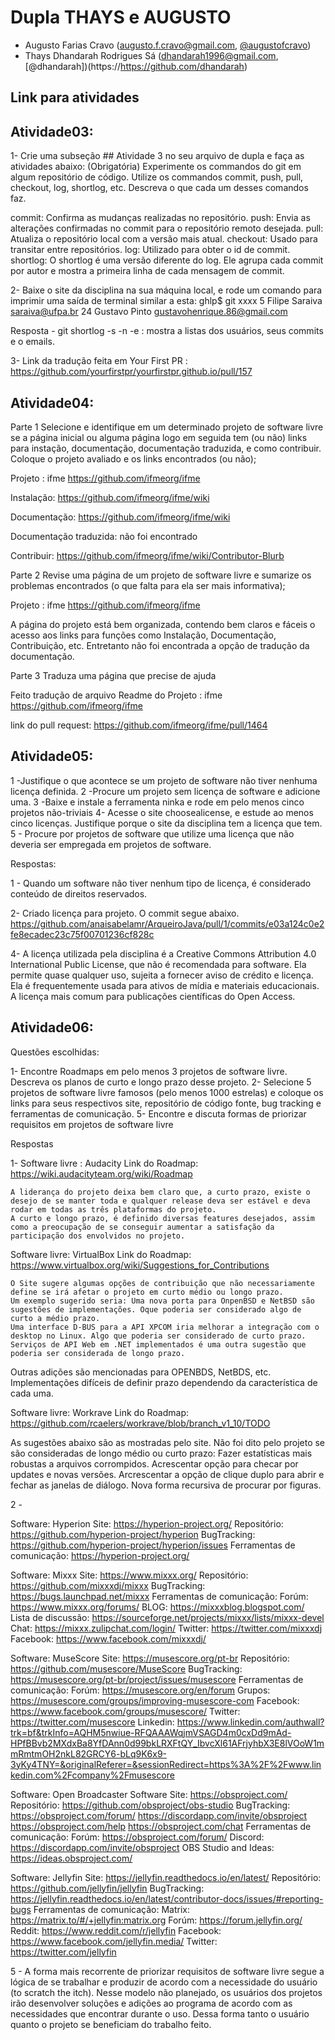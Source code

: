 # Dupla THAYS e AUGUSTO

- Augusto Farias Cravo (augusto.f.cravo@gmail.com, [@augustofcravo](https://https://github.com/AugustofCravo))
- Thays Dhandarah Rodrigues Sá (dhandarah1996@gmail.com, [@dhandarah])(https://https://github.com/dhandarah)

## Link para atividades

## Atividade03: 

1- Crie uma subseção ## Atividade 3 no seu arquivo de dupla e faça as atividades abaixo:
(Obrigatória) Experimente os commandos do git em algum repositório de código. Utilize os commandos commit, push, pull, checkout, log, shortlog, etc. Descreva o que cada um desses comandos faz.

commit:  Confirma as mudanças realizadas no repositório.
push: Envia as alterações confirmadas no commit para o repositório remoto desejada.
pull: Atualiza o repositório local com a versão mais atual.
checkout:  Usado para transitar entre repositórios.
log:  Utilizado para obter o id de commit.
shortlog: O shortlog é uma versão diferente do log. Ele agrupa cada commit por autor e mostra a primeira linha de cada mensagem de commit. 


2- Baixe o site da disciplina na sua máquina local, e rode um comando para imprimir uma saída de terminal similar a esta:
ghlp$ git xxxx
     5  Filipe Saraiva <saraiva@ufpa.br>
    24  Gustavo Pinto <gustavohenrique.86@gmail.com>

Resposta - git shortlog -s -n -e : mostra a listas dos usuários, seus commits e o emails.


3- Link da tradução feita em Your First PR : https://github.com/yourfirstpr/yourfirstpr.github.io/pull/157


## Atividade04:

Parte 1 
Selecione e identifique em um determinado projeto de software livre se a página inicial ou alguma página logo em seguida tem (ou não) links para instação, documentação, documentação traduzida, e como contribuir. Coloque o projeto avaliado e os links encontrados (ou não);

Projeto : ifme  https://github.com/ifmeorg/ifme


Instalação: https://github.com/ifmeorg/ifme/wiki

Documentação: https://github.com/ifmeorg/ifme/wiki

Documentação traduzida: não foi encontrado

Contribuir: https://github.com/ifmeorg/ifme/wiki/Contributor-Blurb

Parte 2 
Revise uma página de um projeto de software livre e sumarize os problemas encontrados (o que falta para ela ser mais informativa);

Projeto : ifme  https://github.com/ifmeorg/ifme

A página do projeto está bem organizada, contendo bem claros e fáceis o acesso aos links para funções como Instalação, Documentação, Contribuição, etc.
Entretanto não foi encontrada a opção de tradução da documentação.

Parte 3
Traduza uma página que precise de ajuda

Feito tradução de arquivo Readme do Projeto : ifme  https://github.com/ifmeorg/ifme

link do pull request: https://github.com/ifmeorg/ifme/pull/1464

## Atividade05:

1 -Justifique o que acontece se um projeto de software não tiver nenhuma licença definida.
2 -Procure um projeto sem licença de software e adicione uma.
3 -Baixe e instale a ferramenta ninka e rode em pelo menos cinco projetos não-triviais
4- Acesse o site choosealicense, e estude ao menos cinco licenças. Justifique porque o site da disciplina tem a licença que tem.
5 - Procure por projetos de software que utilize uma licença que não deveria ser empregada em projetos de software.

Respostas:

1 -  Quando um software não tiver nenhum tipo de licença, é considerado conteúdo de direitos reservados.

2-   Criado licença para projeto. O commit segue abaixo.
https://github.com/anaisabelamr/ArqueiroJava/pull/1/commits/e03a124c0e2fe8ecadec23c75f00701236cf828c

4-   A licença utilizada pela disciplina é a Creative Commons Attribution 4.0 International Public License, que não é recomendada para software. Ela permite quase qualquer uso, sujeita a fornecer aviso de crédito e licença. Ela é frequentemente usada para ativos de mídia e materiais educacionais. A licença mais comum para publicações científicas do Open Access. 

## Atividade06:

Questões escolhidas:

1- Encontre Roadmaps em pelo menos 3 projetos de software livre. Descreva os planos de curto e longo prazo desse projeto.
2- Selecione 5 projetos de software livre famosos (pelo menos 1000 estrelas) e coloque os links para seus respectivos site, repositório de código fonte, bug tracking e ferramentas de comunicação.
5- Encontre e discuta formas de priorizar requisitos em projetos de software livre


Respostas

1- 
Software livre : Audacity
Link do Roadmap: https://wiki.audacityteam.org/wiki/Roadmap

	A liderança do projeto deixa bem claro que, a curto prazo, existe o desejo de se manter toda e qualquer release deva ser estável e deva rodar em todas as três plataformas do projeto. 
	A curto e longo prazo, é definido diversas features desejados, assim como a preocupação de se conseguir aumentar a satisfação da participação dos envolvidos no projeto.

Software livre: VirtualBox
Link do Roadmap: https://www.virtualbox.org/wiki/Suggestions_for_Contributions

	O Site sugere algumas opções de contribuição que não necessariamente define se irá afetar o projeto em curto médio ou longo prazo.
	Um exemplo sugerido seria: Uma nova porta para OnpenBSD e NetBSD são sugestões de implementações. Oque poderia ser considerado algo de curto a médio prazo.
	Uma interface D-BUS para a API XPCOM iria melhorar a integração com o desktop no Linux. Algo que poderia ser considerado de curto prazo.
	Serviços de API Web em .NET implementados é uma outra sugestão que poderia ser considerada de longo prazo.
Outras adições são mencionadas para OPENBDS, NetBDS, etc. Implementações difíceis de definir prazo dependendo da característica de cada uma.   
       
Software livre: Workrave
Link do Roadmap: https://github.com/rcaelers/workrave/blob/branch_v1_10/TODO
	
As sugestões abaixo são as mostradas pelo site. Não foi dito pelo projeto se são consideradas de longo médio ou curto prazo: 
	Fazer estatísticas mais robustas a arquivos corrompidos.
	Acrescentar opção para checar por updates e novas versões.
	Arcrescentar a opção de clique duplo para abrir e fechar as janelas de diálogo.
	Nova forma recursiva de procurar por figuras.
	
2 - 

Software: Hyperion
Site: https://hyperion-project.org/
Repositório: https://github.com/hyperion-project/hyperion
BugTracking: https://github.com/hyperion-project/hyperion/issues
Ferramentas de comunicação: https://hyperion-project.org/

Software: Mixxx
Site: https://www.mixxx.org/
Repositório: https://github.com/mixxxdj/mixxx
BugTracking: https://bugs.launchpad.net/mixxx
Ferramentas de comunicação: 
Forúm: https://www.mixxx.org/forums/
BLOG: https://mixxxblog.blogspot.com/
Lista de discussão: https://sourceforge.net/projects/mixxx/lists/mixxx-devel
Chat: https://mixxx.zulipchat.com/login/
Twitter: https://twitter.com/mixxxdj
Facebook: https://www.facebook.com/mixxxdj/

Software: MuseScore
	Site: https://musescore.org/pt-br
	Repositório: https://github.com/musescore/MuseScore
	BugTracking: https://musescore.org/pt-br/project/issues/musescore
	Ferramentas de comunicação: 
Forúm: https://musescore.org/en/forum
Grupos: https://musescore.com/groups/improving-musescore-com
Facebook: https://www.facebook.com/groups/musescore/
Twitter: https://twitter.com/musescore
Linkedin: https://www.linkedin.com/authwall?trk=bf&trkInfo=AQHM5nwiue-RFQAAAWqjmVSAGD4m0cxDd9mAd-HPfBBvb2MXdxBa8YfDAnn0d99bkLRXFtQY_IbvcXl61AFrjyhbX3E8lVOoW1mmRmtmOH2nkL82GRCY6-bLq9K6x9-3yKy4TNY=&originalReferer=&sessionRedirect=https%3A%2F%2Fwww.linkedin.com%2Fcompany%2Fmusescore

Software: Open Broadcaster Software 
	Site: https://obsproject.com/
	Repositório: https://github.com/obsproject/obs-studio
	BugTracking: 
https://obsproject.com/forum/
https://discordapp.com/invite/obsproject
https://obsproject.com/help
https://obsproject.com/chat
	Ferramentas de comunicação: 
Forúm: https://obsproject.com/forum/
Discord: https://discordapp.com/invite/obsproject
OBS Studio and Ideas: https://ideas.obsproject.com/

Software: Jellyfin
	Site: https://jellyfin.readthedocs.io/en/latest/
	Repositório: https://github.com/jellyfin/jellyfin
	BugTracking: https://jellyfin.readthedocs.io/en/latest/contributor-docs/issues/#reporting-bugs
	Ferramentas de comunicação: 
Matrix: https://matrix.to/#/+jellyfin:matrix.org
Forúm: https://forum.jellyfin.org/
Reddit: https://www.reddit.com/r/jellyfin
Facebook: https://www.facebook.com/jellyfin.media/
Twitter: https://twitter.com/jellyfin





5 - 
A forma mais recorrente de priorizar requisitos de software livre segue a lógica de se trabalhar e produzir de acordo com a necessidade do usuário (to scratch the itch). Nesse modelo não planejado, os usuários dos projetos irão desenvolver soluções e adições ao programa de acordo com as necessidades que encontrar durante o uso. Dessa forma tanto o usuário quanto o projeto se beneficiam do trabalho feito.
